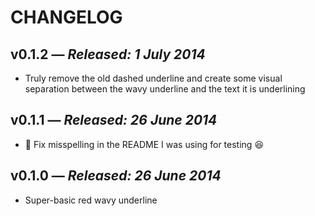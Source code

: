 # CHANGELOG

## **v0.1.2** &mdash; *Released: 1 July 2014*

* Truly remove the old dashed underline and create some visual separation between the wavy underline and the text it is underlining

## **v0.1.1** &mdash; *Released: 26 June 2014*

* :bug: Fix misspelling in the README I was using for testing :laughing:

## **v0.1.0** &mdash; *Released: 26 June 2014*

* Super-basic red wavy underline
